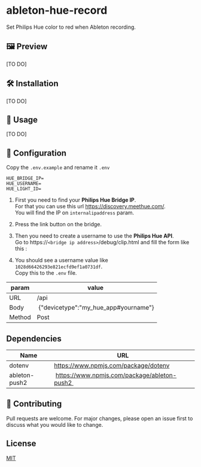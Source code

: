 # ableton-hue-record
Set Philips Hue color to red when Ableton recording.

## 🖼️ Preview
[TO DO]

## 🛠️ Installation
[TO DO]

## 🚀 Usage

[TO DO]
## 🔨 Configuration
Copy the `.env.example` and rename it `.env`
```
HUE_BRIDGE_IP=
HUE_USERNAME=
HUE_LIGHT_ID=
```
1. First you need to find your **Philips Hue Bridge IP**.<br> For that you can use this url https://discovery.meethue.com/. <br>
You will find the IP on `internalipaddress` param.

2. Press the link button on the bridge.

3. Then you need to create a username to use the **Philips Hue API**. <br>Go to https://`<bridge ip address>`/debug/clip.html and fill the form like this :

4. You should see a username value like `1028d66426293e821ecfd9ef1a0731df`. <br>Copy this to the `.env` file.

| param |value |
|-----|----|
| URL| /api |
| Body | {"devicetype":"my_hue_app#yourname"} |
| Method | Post |

## Dependencies
| Name | URL |
|-------|-----|
| dotenv | https://www.npmjs.com/package/dotenv |  
| ableton-push2 | https://www.npmjs.com/package/ableton-push2 |


## 👥 Contributing
Pull requests are welcome. For major changes, please open an issue first to discuss what you would like to change.

## License
[MIT](https://choosealicense.com/licenses/mit/)